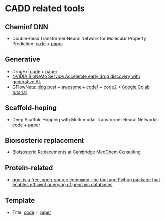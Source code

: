 # CADD related tools

## Cheminf DNN
- Double-head Transformer Neural Network for Molecular Property Prediction: [code](https://github.com/songyuanbing6/dhtnn) + [paper](https://jcheminf.biomedcentral.com/articles/10.1186/s13321-023-00700-4)

## Generative
- DrugEx: [code](https://github.com/CDDLeiden/DrugEx) + [paper](https://jcheminf.biomedcentral.com/articles/10.1186/s13321-023-00694-z)
- [NVIDIA BioNeMo Service Accelerate early drug discovery with generative AI.](https://www.nvidia.com/en-us/gpu-cloud/bionemo/)
- GFlowNets: [blog post](https://m2d2.io/blog/posts/gflownets-and-scientific-discovery/) + [awesome](https://github.com/zdhNarsil/Awesome-GFlowNets) + [code1](https://github.com/recursionpharma/gflownet) + [code2](https://github.com/GFNOrg/gflownet) + [Google Colab tutorial](https://colab.research.google.com/drive/1fUMwgu2OhYpQagpzU5mhe9_Esib3Q2VR#scrollTo=rdxf1CEfkt8n)

## Scaffold-hoping
- Deep Scaffold Hopping with Multi-modal Transformer Neural Networks: [code](https://github.com/prokia/deepHops) + [paper](https://chemrxiv.org/engage/chemrxiv/article-details/60c75035f96a005e48287d8f)

## Bioisosteric  replacement
- [Bioisosteric Replacements at Cambridge MedChem Consulting](https://www.cambridgemedchemconsulting.com/resources/bioisoteres/)

## Protein-related
- [gget is a free, open-source command-line tool and Python package that enables efficient querying of genomic databases](https://github.com/pachterlab/gget)

## Template
- Title: [code]() + [paper]()
